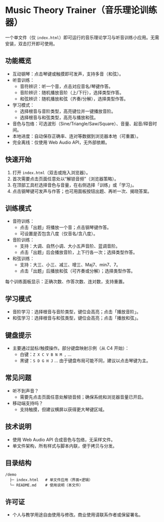 # Music Theory Trainer（音乐理论训练器）

一个单文件（仅 `index.html`）即可运行的音乐理论学习与听音训练小应用。无需安装，双击打开即可使用。

## 功能概览

- 互动钢琴：点击琴键或触摸即可发声，支持多音（和弦）。
- 听音训练：
  - 音符辨识：听一个音，点击对应音名/琴键作答。
  - 音阶辨识：随机播放音阶（上/下行），选择类型作答。
  - 和弦辨识：随机播放和弦（齐奏/分解），选择类型作答。
- 学习模式：
  - 选择根音与音阶类型，高亮键位并一键播放音阶。
  - 选择根音与和弦类型，高亮与播放和弦。
- 音色与包络：可选波形（Sine/Triangle/Saw/Square）、音量、起音/释音时间。
- 本地进度：自动保存正确率、连对等数据到浏览器本地（可重置）。
- 完全离线：仅使用 Web Audio API，无外部依赖。

## 快速开始

1. 打开 `index.html`（双击或拖入浏览器）。
2. 首次需要点击页面任意处以“解锁音频”（浏览器策略）。
3. 在顶部工具栏选择音色与音量，在右侧选择「训练」或「学习」。
4. 点击钢琴键可发声与作答；也可用面板按钮出题、再听一次、揭晓答案。

## 训练模式

- 音符训练：
  - 点击「出题」将播放一个音；点击钢琴键作答。
  - 可设置是否包含八度（仅音名/含八度）。
- 音阶训练：
  - 支持：大调、自然小调、大小五声音阶、蓝调音阶。
  - 点击「出题」后会播放音阶，上下行各一次；选择类型作答。
- 和弦训练：
  - 支持：大三、小三、减三、增三、Maj7、min7、7。
  - 点击「出题」后播放和弦（可齐奏或分解）；选择类型作答。

每个训练面板显示：正确次数、作答次数、连对数，支持重置。

## 学习模式

- 音阶学习：选择根音与音阶类型，键位会高亮；点击「播放音阶」。
- 和弦学习：选择根音与和弦类型，键位会高亮；点击「播放和弦」。

## 键盘提示

- 主要通过鼠标/触摸操作。部分键盘映射示例（从 C4 开始）：
  - 白键：`Z X C V B N M ,` …
  - 黑键：`S D G H J` …
    由于键盘布局可能不同，建议以点击琴键为主。

## 常见问题

- 听不到声音？
  - 需要先点击页面任意处解锁音频；确保系统和浏览器音量已开启。
- 移动端支持吗？
  - 支持触摸，但建议横屏以获得更大琴键区域。

## 技术说明

- 使用 Web Audio API 合成音色与包络，无采样文件。
- 单文件架构，所有样式与脚本内联，便于拷贝与分发。

## 目录结构

```
/demo
  ├─ index.html   # 单文件应用（界面+逻辑）
  └─ README.md    # 使用说明（本文件）
```

## 许可证

- 个人与教学用途自由使用与修改。商业使用请联系作者或保留署名。
